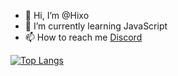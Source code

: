 - 👋 Hi, I’m @Hixo
- 🌱 I’m currently learning JavaScript
- 📫 How to reach me [Discord](https://discordapp.com/users/744179276617613382)


[![Top Langs](https://github-readme-stats.vercel.app/api/top-langs/?username=Hixo23&langs_count=8&theme=dark)](https://github.com/anuraghazra/github-readme-stats)

<!---
Hixo23/Hixo23 is a ✨ special ✨ repository because its `README.md` (this file) appears on your GitHub profile.
You can click the Preview link to take a look at your changes.
--->
